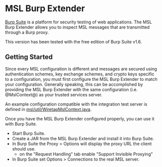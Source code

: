 # MSL Burp Extender

[Burp Suite](http://portswigger.net/burp/) is a platform for security testing of web applications. The MSL Burp Extender allows you to inspect MSL messages that are transmitted through a Burp proxy.

This version has been tested with the free edition of Burp Suite v1.6.

## Getting Started

Since every MSL configuration is different and messages are secured using authentication schemes, key exchange schemes, and crypto keys specific to a configuration, you must first configure the MSL Burp Extender to match your configuration. Generally speaking, this can be accomplished by providing the MSL Burp Extender with the same configuration (i.e. @MslContext@) as your trusted services server.

An example configuration compatible with the integration test server is defined in [msl/util/WiretapMslContext.java](msl/util/WiretapMslContext.java).

Once you have the MSL Burp Extender configured properly, you can use it with Burp Suite.

* Start Burp Suite.
* Create a JAR from the MSL Burp Extender and install it into Burp Suite.
* In Burp Suite the Proxy > Options will display the proxy URL the client should use.
  * on the "Request Handling" tab enable "Support Invisible Proxying"
* In Burp Suite set Options > Connections to the real MSL server.
